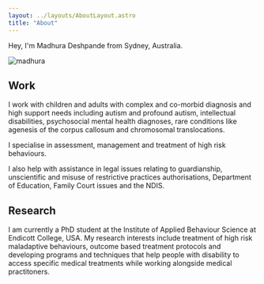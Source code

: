 ```yaml
---
layout: ../layouts/AboutLayout.astro
title: "About"
---
```


Hey, I'm Madhura Deshpande from Sydney, Australia.

<div>
  <img src="https://mdhr.s3.ap-southeast-2.amazonaws.com/2023/madhura-national-park.jpg" class="mx-auto" alt="madhura">
</div>

## Work

I work with children and adults with complex and co-morbid diagnosis and high support needs including autism and profound autism, intellectual disabilities, psychosocial mental health diagnoses, rare conditions like agenesis of the corpus callosum and chromosomal translocations.

I specialise in assessment, management and treatment of high risk behaviours.

I also help with assistance in legal issues relating to guardianship, unscientific and misuse of restrictive practices authorisations, Department of Education, Family Court issues and the NDIS.

## Research

I am currently a PhD student at the Institute of Applied Behaviour Science at Endicott College, USA. My research interests include treatment of high risk maladaptive behaviours, outcome based treatment protocols and developing programs and techniques that help people with disability to access specific medical treatments while working alongside medical practitoners.
